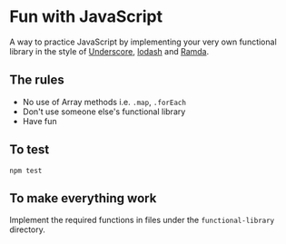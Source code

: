 # Fun with JavaScript

A way to practice JavaScript by implementing your very own functional
library in the style of [Underscore], [lodash] and [Ramda].

## The rules

- No use of Array methods i.e. `.map`, `.forEach`
- Don't use someone else's functional library
- Have fun

## To test

`npm test`

## To make everything work

Implement the required functions in files under the `functional-library`
directory.

[Underscore]: http://underscorejs.org/
[lodash]: https://lodash.com/
[Ramda]: http://ramdajs.com/0.22.1/index.html